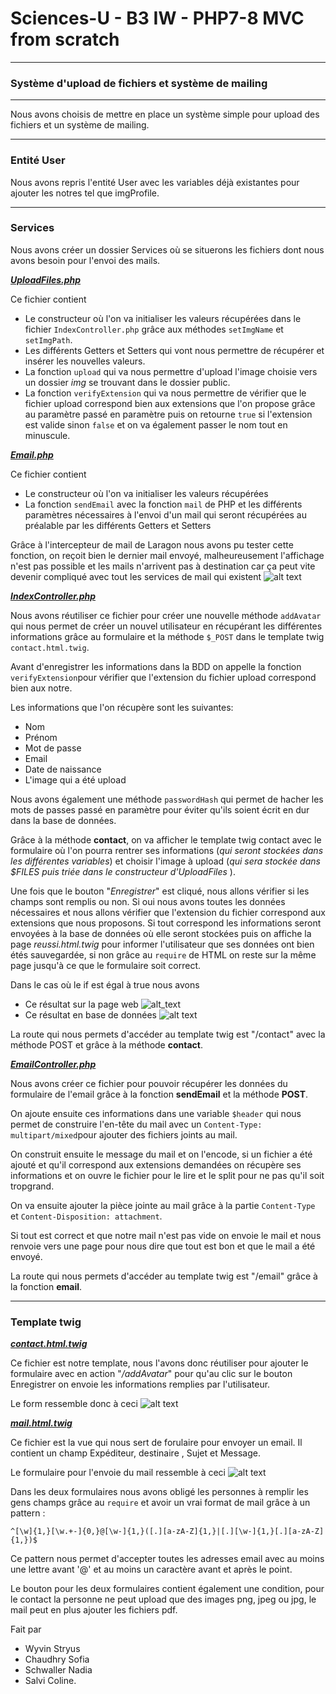 # Sciences-U - B3 IW - PHP7-8 MVC from scratch
___
### Système d'upload de fichiers et système de mailing
___
Nous avons choisis de mettre en place un système simple pour upload des fichiers
et un système de mailing.
___
### Entité User
Nous avons repris l'entité User avec les variables déjà existantes pour ajouter
les notres tel que imgProfile.
___
### Services
Nous avons créer un dossier Services où se situerons les fichiers dont nous avons besoin pour l'envoi des mails.

<u>**_UploadFiles.php_**</u>

Ce fichier contient
* Le constructeur où l'on va initialiser
  les valeurs récupérées dans le fichier ``IndexController.php`` grâce aux méthodes ``setImgName`` et ``setImgPath``.
* Les différents Getters et Setters qui vont nous permettre de récupérer et insérer les nouvelles valeurs.
* La fonction ``upload`` qui va nous permettre d'upload l'image choisie vers un dossier _img_ se trouvant dans le dossier public.
* La fonction ``verifyExtension`` qui va nous permettre de vérifier que le fichier upload correspond bien aux extensions que l'on propose grâce au paramètre passé en paramètre puis on retourne ``true`` si l'extension est valide sinon ``false`` et on va également passer le nom tout en minuscule.

<u>**_Email.php_**</u>

Ce fichier contient
* Le constructeur où l'on va initialiser les valeurs récupérées
* La fonction ``sendEmail`` avec la fonction ``mail`` de PHP et les différents paramètres nécessaires à l'envoi d'un mail qui seront récupérées au préalable par les différents Getters et Setters

Grâce à l'intercepteur de mail de Laragon nous avons pu tester cette fonction, on reçoit bien le dernier mail envoyé, malheureusement l'affichage n'est pas possible et les mails n'arrivent pas à destination car ça peut vite devenir compliqué avec tout les services de mail qui existent
![alt text](image_ReadMe/mail.png)

<u>**_IndexController.php_**</u>

Nous avons réutiliser ce fichier pour créer une nouvelle méthode `addAvatar` qui nous permet de créer un nouvel utilisateur en récupérant les différentes informations grâce au formulaire et la méthode `$_POST` dans le template twig `contact.html.twig`.

Avant d'enregistrer les informations dans la BDD on appelle la fonction `verifyExtension`pour vérifier que l'extension du fichier upload correspond bien aux notre.

Les informations que l'on récupère sont les suivantes:
* Nom
* Prénom
* Mot de passe
* Email
* Date de naissance
* L'image qui a été upload

Nous avons également une méthode `passwordHash` qui permet de hacher les mots de passes passé en paramètre pour éviter qu'ils soient écrit en dur dans la base de données.

Grâce à la méthode __contact__, on va afficher le template twig contact avec le formulaire où l'on pourra rentrer ses informations (*_qui seront stockées dans les différentes variables_*) et choisir l'image à upload (*_qui sera stockée dans $_FILES puis triée dans le constructeur d'UploadFiles__* ).

Une fois que le bouton "*Enregistrer*" est cliqué, nous allons vérifier si les champs sont remplis ou non. Si oui nous avons toutes les données nécessaires et nous allons vérifier que l'extension du fichier correspond aux extensions que nous proposons. Si tout correspond les informations seront envoyées à la base de données où elle seront stockées puis on affiche la page *reussi.html.twig* pour informer l'utilisateur que ses données ont bien étés sauvegardée, si non grâce au `require` de HTML on reste sur la même page jusqu'à ce que le formulaire soit correct.

Dans le cas où le if est égal à true nous avons 
* Ce résultat sur la page web
![alt_text](image_ReadMe/reussi.PNG)
* Ce résultat en base de données 
![alt text](image_ReadMe/bdd.PNG)

La route qui nous permets d'accéder au template twig est "/contact" avec la méthode POST et grâce à la méthode __contact__.

<u>**_EmailController.php_**</u>

Nous avons créer ce fichier pour pouvoir récupérer les données du formulaire de l'email grâce à la fonction __sendEmail__ et la méthode __POST__.

On ajoute ensuite ces informations dans une variable `$header` qui nous permet de construire l'en-tête du mail avec un `Content-Type: multipart/mixed`pour ajouter des fichiers joints au mail.

On construit ensuite le message du mail et on l'encode, si un fichier a été ajouté et qu'il correspond aux extensions demandées on récupère ses informations et on ouvre le fichier pour le lire et le split pour ne pas qu'il soit tropgrand.

On va ensuite ajouter la pièce jointe au mail  grâce à la partie `Content-Type` et `Content-Disposition: attachment`.

Si tout est correct et que notre mail n'est pas vide on envoie le mail et nous renvoie vers une page pour nous dire que tout est bon et que le mail a été envoyé.

La route qui nous permets d'accéder au template twig est "/email" grâce à la fonction __email__.

___
### Template twig
<u>**_contact.html.twig_**</u>

Ce fichier est notre template, nous l'avons donc réutiliser pour ajouter le formulaire avec en action "_/addAvatar_" pour qu'au clic sur le bouton Enregistrer on envoie les informations remplies par l'utilisateur.

Le form ressemble donc à ceci
![alt text](image_ReadMe/form.PNG)

<u>**_mail.html.twig_**</u>

Ce fichier est la vue qui nous sert de forulaire pour envoyer un email. Il contient un champ Expéditeur, destinaire , Sujet et Message.

Le formulaire pour l'envoie du mail ressemble à ceci
![alt text](image_ReadMe/mail_web.PNG)

Dans les deux formulaires nous avons obligé les personnes à remplir les gens champs grâce au `require` et avoir un vrai format de mail grâce à un pattern :

`^[\w]{1,}[\w.+-]{0,}@[\w-]{1,}([.][a-zA-Z]{1,}|[.][\w-]{1,}[.][a-zA-Z]{1,})$`

Ce pattern nous permet d'accepter toutes les adresses email avec au moins une lettre avant '@' et au moins un caractère avant et après le point.

Le bouton pour les deux formulaires contient également une condition, pour le contact la personne ne peut upload que des images png, jpeg ou jpg, le mail peut en plus ajouter les fichiers pdf.

Fait par 
* Wyvin Stryus
* Chaudhry Sofia
* Schwaller Nadia
* Salvi Coline.
